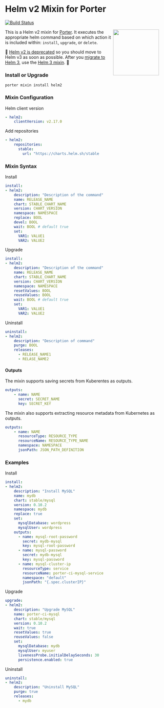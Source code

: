 # Helm v2 Mixin for Porter

[![Build Status](https://dev.azure.com/getporter/porter/_apis/build/status/helm2-mixin?branchName=main)](https://dev.azure.com/getporter/porter/_build/latest?definitionId=11&branchName=main)

<img src="https://porter.sh/images/mixins/helm.svg" align="right" width="150px"/>

This is a Helm v2 mixin for [Porter](https://github.com/getporter/porter). It
executes the appropriate helm command based on which action it is included
within: `install`, `upgrade`, or `delete`.

🚨 [Helm v2 is deprecated](https://helm.sh/blog/helm-2-becomes-unsupported/) so
you should move to Helm v3 as soon as possible. After you [migrate to Helm
3](https://helm.sh/docs/topics/v2_v3_migration/), use the [Helm 3
mixin](https://github.com/MChorfa/porter-helm3). 🚀

### Install or Upgrade

```shell
porter mixin install helm2
```

### Mixin Configuration

Helm client version

```yaml
- helm2:
    clientVersion: v2.17.0
```

Add repositories

```yaml
- helm2:
    repositories:
      stable:
        url: "https://charts.helm.sh/stable
```

### Mixin Syntax

Install

```yaml
install:
- helm2:
    description: "Description of the command"
    name: RELEASE_NAME
    chart: STABLE_CHART_NAME
    version: CHART_VERSION
    namespace: NAMESPACE
    replace: BOOL
    devel: BOOL
    wait: BOOL # default true
    set:
      VAR1: VALUE1
      VAR2: VALUE2
```

Upgrade

```yaml
install:
- helm2:
    description: "Description of the command"
    name: RELEASE_NAME
    chart: STABLE_CHART_NAME
    version: CHART_VERSION
    namespace: NAMESPACE
    resetValues: BOOL
    reuseValues: BOOL
    wait: BOOL # default true
    set:
      VAR1: VALUE1
      VAR2: VALUE2
```

Uninstall

```yaml
uninstall:
- helm2:
    description: "Description of command"
    purge: BOOL
    releases:
      - RELEASE_NAME1
      - RELASE_NAME2
```

#### Outputs

The mixin supports saving secrets from Kuberentes as outputs.

```yaml
outputs:
    - name: NAME
      secret: SECRET_NAME
      key: SECRET_KEY
```

The mixin also supports extracting resource metadata from Kubernetes as outputs.

```yaml
outputs:
    - name: NAME
      resourceType: RESOURCE_TYPE
      resourceName: RESOURCE_TYPE_NAME
      namespace: NAMESPACE
      jsonPath: JSON_PATH_DEFINITION
```

### Examples

Install

```yaml
install:
- helm2:
    description: "Install MySQL"
    name: mydb
    chart: stable/mysql
    version: 0.10.2
    namespace: mydb
    replace: true
    set:
      mysqlDatabase: wordpress
      mysqlUser: wordpress
    outputs:
      - name: mysql-root-password
        secret: mydb-mysql
        key: mysql-root-password
      - name: mysql-password
        secret: mydb-mysql
        key: mysql-password
      - name: mysql-cluster-ip
        resourceType: service
        resourceName: porter-ci-mysql-service
        namespace: "default"
        jsonPath: "{.spec.clusterIP}"
```

Upgrade

```yaml
upgrade:
- helm2:
    description: "Upgrade MySQL"
    name: porter-ci-mysql
    chart: stable/mysql
    version: 0.10.2
    wait: true
    resetValues: true
    reuseValues: false
    set:
      mysqlDatabase: mydb
      mysqlUser: myuser
      livenessProbe.initialDelaySeconds: 30
      persistence.enabled: true
```

Uninstall

```yaml
uninstall:
- helm2:
    description: "Uninstall MySQL"
    purge: true
    releases:
      - mydb
```
